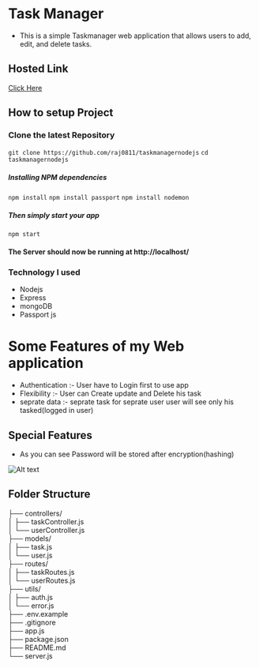 
# Task Manager

- This is a simple Taskmanager web application that allows users to add, edit, and delete tasks.

## Hosted Link
[Click Here](http://bit.ly/42TdWR8)


## How to setup Project 
### Clone the latest Repository
`git clone https://github.com/raj0811/taskmanagernodejs`
`cd taskmanagernodejs`

##### Installing NPM dependencies

`npm install`
`npm install passport`
`npm install nodemon`

##### Then simply start your app

`npm start`

#### The Server should now be running at http://localhost/

### Technology I  used
- Nodejs
- Express 
- mongoDB
- Passport js

# Some Features of my Web application

- Authentication :- User have to Login first to use app
- Flexibility  :- User can Create update and Delete his     task
- seprate data :- seprate task for seprate user user will see only his tasked(logged in user)

## Special Features

- As you can see Password will be stored after encryption(hashing)

![Alt text](https://i.ibb.co/mTX446y/ss1.png "Optional title")


## Folder Structure


├── controllers/ <br>
│   ├── taskController.js <br>
│   └── userController.js <br>
├── models/ <br>
│   ├── task.js <br>
│   └── user.js <br>
├── routes/ <br>
│   ├── taskRoutes.js <br>
│   └── userRoutes.js <br>
├── utils/ <br>
│   ├── auth.js <br>
│   └── error.js <br>
├── .env.example <br>
├── .gitignore <br>
├── app.js <br>
├── package.json <br>
├── README.md <br>
└── server.js <br>

 